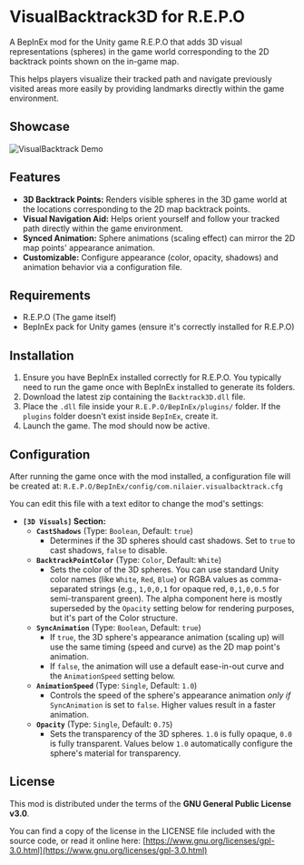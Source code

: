 # VisualBacktrack3D for R.E.P.O

A BepInEx mod for the Unity game R.E.P.O that adds 3D visual representations (spheres) in the game world corresponding to the 2D backtrack points shown on the in-game map.

This helps players visualize their tracked path and navigate previously visited areas more easily by providing landmarks directly within the game environment.

## Showcase

![VisualBacktrack Demo](link_to_your_gif_or_a_screenshot.png)

## Features

*   **3D Backtrack Points:** Renders visible spheres in the 3D game world at the locations corresponding to the 2D map backtrack points.
*   **Visual Navigation Aid:** Helps orient yourself and follow your tracked path directly within the game environment.
*   **Synced Animation:** Sphere animations (scaling effect) can mirror the 2D map points' appearance animation.
*   **Customizable:** Configure appearance (color, opacity, shadows) and animation behavior via a configuration file.

## Requirements

*   R.E.P.O (The game itself)
*   BepInEx pack for Unity games (ensure it's correctly installed for R.E.P.O)

## Installation

1.  Ensure you have BepInEx installed correctly for R.E.P.O. You typically need to run the game once with BepInEx installed to generate its folders.
2.  Download the latest zip containing the `Backtrack3D.dll` file.
3.  Place the `.dll` file inside your `R.E.P.O/BepInEx/plugins/` folder. If the `plugins` folder doesn't exist inside `BepInEx`, create it.
4.  Launch the game. The mod should now be active.

## Configuration

After running the game once with the mod installed, a configuration file will be created at:
`R.E.P.O/BepInEx/config/com.nilaier.visualbacktrack.cfg`

You can edit this file with a text editor to change the mod's settings:

*   **`[3D Visuals]` Section:**
    *   **`CastShadows`** (Type: `Boolean`, Default: `true`)
        *   Determines if the 3D spheres should cast shadows. Set to `true` to cast shadows, `false` to disable.
    *   **`BacktrackPointColor`** (Type: `Color`, Default: `White`)
        *   Sets the color of the 3D spheres. You can use standard Unity color names (like `White`, `Red`, `Blue`) or RGBA values as comma-separated strings (e.g., `1,0,0,1` for opaque red, `0,1,0,0.5` for semi-transparent green). The alpha component here is mostly superseded by the `Opacity` setting below for rendering purposes, but it's part of the Color structure.
    *   **`SyncAnimation`** (Type: `Boolean`, Default: `true`)
        *   If `true`, the 3D sphere's appearance animation (scaling up) will use the same timing (speed and curve) as the 2D map point's animation.
        *   If `false`, the animation will use a default ease-in-out curve and the `AnimationSpeed` setting below.
    *   **`AnimationSpeed`** (Type: `Single`, Default: `1.0`)
        *   Controls the speed of the sphere's appearance animation *only if* `SyncAnimation` is set to `false`. Higher values result in a faster animation.
    *   **`Opacity`** (Type: `Single`, Default: `0.75`)
        *   Sets the transparency of the 3D spheres. `1.0` is fully opaque, `0.0` is fully transparent. Values below `1.0` automatically configure the sphere's material for transparency.

## License

This mod is distributed under the terms of the **GNU General Public License v3.0**.

You can find a copy of the license in the LICENSE file included with the source code, or read it online here:
[https://www.gnu.org/licenses/gpl-3.0.html](https://www.gnu.org/licenses/gpl-3.0.html)
